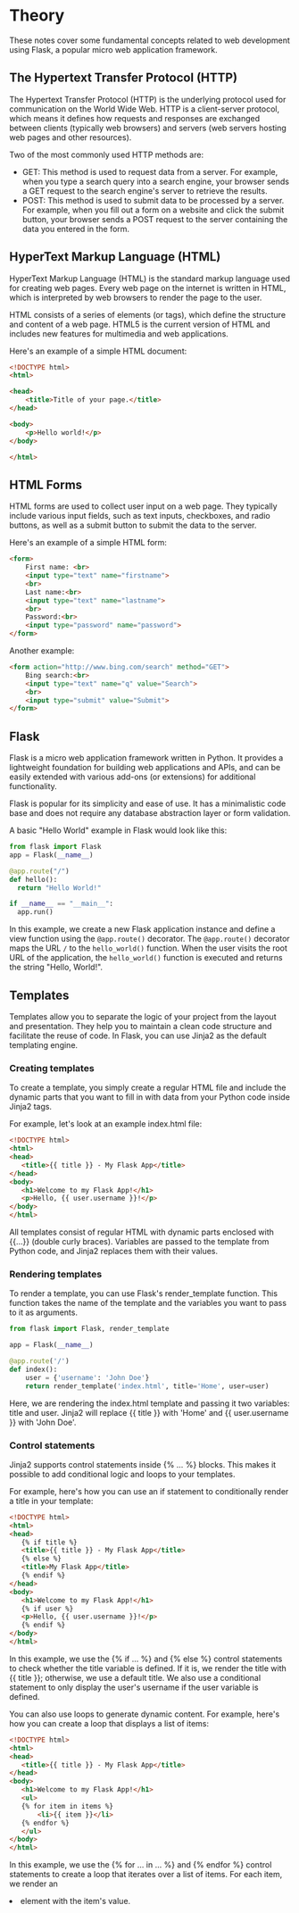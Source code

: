 # Theory
These notes cover some fundamental concepts related to web development using Flask, a popular micro web application framework.

## The Hypertext Transfer Protocol (HTTP)

The Hypertext Transfer Protocol (HTTP) is the underlying protocol used for communication on the World Wide Web. HTTP is a client-server protocol, which means it defines how requests and responses are exchanged between clients (typically web browsers) and servers (web servers hosting web pages and other resources).

Two of the most commonly used HTTP methods are:

* GET: This method is used to request data from a server. For example, when you type a search query into a search engine, your browser sends a GET request to the search engine's server to retrieve the results.
* POST: This method is used to submit data to be processed by a server. For example, when you fill out a form on a website and click the submit button, your browser sends a POST request to the server containing the data you entered in the form.

## HyperText Markup Language (HTML)

HyperText Markup Language (HTML) is the standard markup language used for creating web pages. Every web page on the internet is written in HTML, which is interpreted by web browsers to render the page to the user.

HTML consists of a series of elements (or tags), which define the structure and content of a web page. HTML5 is the current version of HTML and includes new features for multimedia and web applications.

Here's an example of a simple HTML document:

```html
<!DOCTYPE html>
<html>

<head>
    <title>Title of your page.</title>
</head>

<body>
    <p>Hello world!</p>
</body>

</html>
```
 
## HTML Forms

HTML forms are used to collect user input on a web page. They typically include various input fields, such as text inputs, checkboxes, and radio buttons, as well as a submit button to submit the data to the server.

Here's an example of a simple HTML form:

```html
<form>
    First name: <br>
    <input type="text" name="firstname">
    <br>
    Last name:<br>
    <input type="text" name="lastname">
    <br>
    Password:<br>
    <input type="password" name="password">
</form>
```  

Another example:

```html
<form action="http://www.bing.com/search" method="GET">
    Bing search:<br>
    <input type="text" name="q" value="Search">
    <br>
    <input type="submit" value="Submit">
</form>
```
  
## Flask

Flask is a micro web application framework written in Python. It provides a lightweight foundation for building web applications and APIs, and can be easily extended with various add-ons (or extensions) for additional functionality.

Flask is popular for its simplicity and ease of use. It has a minimalistic code base and does not require any database abstraction layer or form validation.

A basic "Hello World" example in Flask would look like this:
 
```Python
from flask import Flask
app = Flask(__name__)

@app.route("/")
def hello():
  return "Hello World!"

if __name__ == "__main__":
  app.run()
```
  
In this example, we create a new Flask application instance and define a view function using the `@app.route()` decorator. The `@app.route()` decorator maps the URL `/` to the `hello_world()` function. When the user visits the root URL of the application, the `hello_world()` function is executed and returns the string "Hello, World!".
 
## Templates

Templates allow you to separate the logic of your project from the layout and presentation. They help you to maintain a clean code structure and facilitate the reuse of code. In Flask, you can use Jinja2 as the default templating engine.

### Creating templates

To create a template, you simply create a regular HTML file and include the dynamic parts that you want to fill in with data from your Python code inside Jinja2 tags.

For example, let's look at an example index.html file:

 ```html
<!DOCTYPE html>
<html>
<head>
    <title>{{ title }} - My Flask App</title>
</head>
<body>
    <h1>Welcome to my Flask App!</h1>
    <p>Hello, {{ user.username }}!</p>
</body>
</html>
 ```
 
All templates consist of regular HTML with dynamic parts enclosed with {{…}} (double curly braces). Variables are passed to the template from Python code, and Jinja2 replaces them with their values.

### Rendering templates

To render a template, you can use Flask's render_template function. This function takes the name of the template and the variables you want to pass to it as arguments.

```Python
from flask import Flask, render_template

app = Flask(__name__)

@app.route('/')
def index():
    user = {'username': 'John Doe'}
    return render_template('index.html', title='Home', user=user)
```

Here, we are rendering the index.html template and passing it two variables: title and user. Jinja2 will replace {{ title }} with 'Home' and {{ user.username }} with 'John Doe'.

### Control statements

Jinja2 supports control statements inside {% … %} blocks. This makes it possible to add conditional logic and loops to your templates.

For example, here's how you can use an if statement to conditionally render a title in your template:

 ```html
<!DOCTYPE html>
<html>
<head>
    {% if title %}
    <title>{{ title }} - My Flask App</title>
    {% else %}
    <title>My Flask App</title>
    {% endif %}
</head>
<body>
    <h1>Welcome to my Flask App!</h1>
    {% if user %}
    <p>Hello, {{ user.username }}!</p>
    {% endif %}
</body>
</html>
 ```
 
In this example, we use the {% if … %} and {% else %} control statements to check whether the title variable is defined. If it is, we render the title with {{ title }}; otherwise, we use a default title. We also use a conditional statement to only display the user's username if the user variable is defined.

You can also use loops to generate dynamic content. For example, here's how you can create a loop that displays a list of items:

 ```html
<!DOCTYPE html>
<html>
<head>
    <title>{{ title }} - My Flask App</title>
</head>
<body>
    <h1>Welcome to my Flask App!</h1>
    <ul>
    {% for item in items %}
        <li>{{ item }}</li>
    {% endfor %}
    </ul>
</body>
</html>
 ```
 
In this example, we use the {% for … in … %} and {% endfor %} control statements to create a loop that iterates over a list of items. For each item, we render an <li> element with the item's value.
